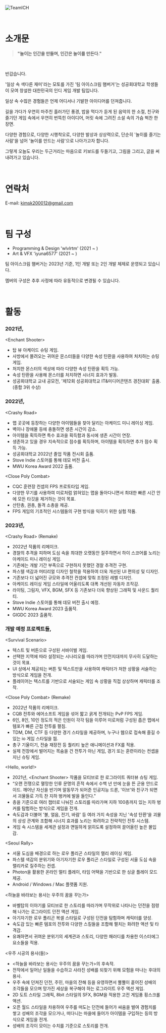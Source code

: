 

![TeamICH](https://user-images.githubusercontent.com/62886544/231495377-a81b9c19-3415-4611-a3ac-e12413c662d2.png)

<br/>

# 소개문

> **"놀이는 인간을 만들며, 인간은 놀이를 만든다."**

<br/>

반갑습니다.

'일상 속 색다른 재미'라는 모토를 가진 '팀 아이스크림 햄버거'는 성공회대학교 학생들이 모여 창설한 대한민국의 인디 게임 개발 팀입니다.

일상 속 수많은 경험들은 언제 어디서나 기발한 아이디어를 던져줍니다.

길을 가다가 우연히 마주친 흘러가던 풍경, 밥을 먹다가 듣게 된 음악의 한 소절, 친구와 즐기던 게임 속에서 우연히 번뜩힌 아이디어, 머릿 속에 그려진 소설 속의 가슴 벅찬 한 장면.

다양한 경험으로, 다양한 시행착오로, 다양한 발상과 상상력으로, 단순히 '놀이를 즐기는 사람'을 넘어 '놀이를 만드는 사람'으로 나아가고자 합니다. 

그렇게 오늘도 우리는 두근거리는 마음으로 키보드를 두들기고, 그림을 그리고, 글을 써내려가고 있습니다.

<br/>

# 연락처
E-mail: <kimsk200012@gmail.com>

<br/>

# 팀 구성
- Programming & Design 'wlvlrtm' (2021 ~ )
- Art & VFX 'iyuna6577' (2021 ~ )

팀 아이스크림 햄버거는 2023년 기준, 1인 개발 또는 2인 개발 체제로 운영되고 있습니다.

멤버의 구성은 추후 사정에 따라 유동적으로 변경될 수 있습니다.

<br/>

# 활동

### 2021년,
\<Enchant Shooter>
  - 탑 뷰 아케이드 슈팅 게임.
  - 사방에서 몰려오는 귀여운 몬스터들을 다양한 속성 탄환을 사용하여 처치하는 슈팅 게임.
  - 처치한 몬스터의 색상에 따라 다양한 속성 탄환을 획득 가능.
  - 속성 탄환을 사용해 몬스터를 처치하면 시너지 효과가 발동.
  - 성공회대학교 교내 공모전, '제12회 성공회대학교 IT&미디어콘텐츠 경진대회' 출품. (종합 3위 수상)

### 2022년,
\<Crashy Road>
  - 맵 곳곳에 등장하는 다양한 아이템들을 찾아 달리는 아케이드 미니 레이싱 게임.
  - 벽이나 장애물 등에 충돌하면 생존 시간이 감소.
  - 아이템을 획득하면 특수 효과을 획득함과 동시에 생존 시간이 연장.
  - 생존하고 있을 경우 지속적으로 점수를 획득하며, 아이템을 획득하면 추가 점수 획득 가능.
  - 성공회대학교 2022년 졸업 작품 전시회 출품.
  - Stove Indie 스토어를 통해 데모 버전 출시.
  - MWU Korea Award 2022 출품.
    
\<Close Poly Combat>
  - CQC 훈련장 컨셉의 FPS 프로토타입 게임.
  - 다양한 무기를 사용하여 미로처럼 얽혀있는 맵을 돌아다니면서 최대한 빠른 시간 안에 모든 타깃을 제거하는 것이 목표.
  - 산탄총, 권총, 돌격 소총을 제공.
  - FPS 게임의 기초적인 시스템들의 구현 방식을 익히기 위한 실험 작품.

### 2023년,
\<Crashy Road> (Remake)
  - 2022년 작품의 리메이크.
  - 경찰의 추격을 피하며 도심 속을 최대한 오랫동안 질주하면서 하이 스코어를 노리는 아케이드 미니 레이싱 게임.
  - 기존에는 개발 기간 부족으로 구현하지 못했던 경찰 추격전 구현.
  - 파스텔 색감과 머티리얼 디자인 철학을 적용하여 더욱 개선된 UI 편의성 및 디자인.
  - 기존보다 더 넓어진 규모와 추격전 컨셉에 맞춰 조정된 레벨 디자인.
  - 아케이드 레이싱 게임 스타일에 어울리도록 대폭 개선된 자동차 조작감.
  - 라이팅, 그림자, VFX, BGM, SFX 등 기존보다 더욱 향상된 그래픽 및 사운드 퀄리티.
  - Stove Indie 스토어를 통해 데모 버전 출시 예정.
  - MWU Korea Award 2023 출품작.
  - GIGDC 2023 출품작.
    
### 개발 예정 프로젝트들,
\<Survival Scenario>
  - 텍스트 및 버튼으로 구성된 서바이벌 게임.
  - 선택한 지역에 따라 설정되는 시나리오를 따라가며 안전지대까지 무사히 도달하는 것이 목표.
  - UI 상에서 제공되는 버튼 및 텍스트만을 사용하여 캐릭터가 처한 상황을 서술하는 방식으로 게임을 전개.
  - 플레이어는 텍스트를 기반으로 서술되는 게임 속 상황을 직접 상상하며 캐릭터를 조작.

\<Close Poly Combat> (Remake)
  - 2022년 작품의 리메이크.
  - CQB 전투와 에어소프트 게임을 섞어 짧고 굵게 전개되는 PvP FPS 게임.
  - 6인, 8인, 10인 정도의 적은 인원이 각각 팀을 이루어 미로처럼 구성된 좁은 맵에서 템포가 빠른 근접 전투를 펼침.
  - TDM, DM, CTF 등 다양한 경기 스타일을 제공하며, 누구나 웹으로 접속해 즐길 수 있는 io 게임 스타일을 띔.
  - 총구 기울이기, 전술 재장전 등 퀄리티 높은 애니메이션과 FX를 적용.
  - 실제 전장에서 벌어지는 목숨을 건 전투가 아닌 게임, 경기 또는 훈련이라는 컨셉을 지닌 슈팅 게임.
 
\<Hello, world!>
  - 2021년, \<Enchant Shooter> 작품을 모티브로 한 로그라이트 쿼터뷰 슈팅 게임.
  - “오랜 전쟁으로 멸망한 인류 문명의 흔적 속에서 수백 년 만에 눈을 뜬 군용 안드로이드. 깨어난 자신을 반기며 말동무가 되어준 인공지능 드론, '이브'와 친구가 되면서 괴물들로 가득 찬 지하 벙커에 발을 들인다."
  - 층을 기준으로 여러 챕터로 나눠진 스토리를 따라가며 지하 100층까지 있는 지하 벙커를 탐험하는 방식으로 게임을 전개.
  - 속도감과 더불어 '불, 얼음, 전기, 바람' 등 여러 가지 속성을 지닌 '속성 탄환'을 괴물의 상성 관계와 조합해 시너지 효과를 노리는 화려하고 전략적인 전투 시스템.
  - 게임 속 시스템을 세계관 설정과 면밀하게 얽히도록 설정하여 끌어올린 높은 몰입감.
  
\<Seoul Rally>
  - 서울 도심을 배경으로 하는 로우 폴리곤 스타일의 랠리 레이싱 게임.
  - 파스텔 색감의 분위기와 아기자기한 로우 폴리곤 스타일로 구성된 서울 도심 속을 랠리카로 질주하는 컨셉.
  - Photon을 활용한 온라인 멀티 플레이, 타임 어택을 기반으로 한 싱글 플레이 모드 제공.
  - Android / Windows / Mac 플랫폼 지원.

\<하늘을 바라보는 용사는 우주의 꿈을 꾸는가>
  - 바벨탑의 이야기를 모티브로 한 스토리를 따라가며 무작위로 나타나는 던전을 점령해 나가는 로그라이트 던전 액션 게임.
  - 아기자기한 로우 폴리곤 복셀 스타일로 구성된 던전을 탐험하며 캐릭터를 양성.
  - 속도감 있는 빠른 템포의 전투와 다양한 스킬들을 조합해 펼치는 화려한 액션 및 타격감.
  - 유쾌하면서 귀여운 분위기의 세계관과 스토리, 다양한 패러디를 차용한 이스터에그 요소들을 적용.

\<우주 시공의 용사(들)>
  - \<하늘을 바라보는 용사는 우주의 꿈을 꾸는가>의 후속작.
  - 전작에서 일어난 일들을 수습하고 사라진 성배를 되찾기 위해 모험을 떠나는 후대의 용사.
  - 우주 속에 던져진 던전, 주민, 마을의 잔해 등을 유영하면서 뿔뿔이 흩어진 성배의 조각들을 모으며 망가진 세상을 복구해야 하는 로그라이트 우주 액션 게임.
  - 2D 도트 스타일 그래픽, 8bit 스타일의 SFX, BGM을 적용한 고전 게임풍 횡스크롤 액션.
  - 오픈 월드 스타일을 차용하여 우주를 떠도는 던전에 들어가 싸움을 벌여 경험치를 쌓고 성배의 조각을 모으거나, 떠다니는 마을에 들어가 아이템을 구입하는 등의 방식으로 게임을 전개.
  - 성배의 조각이 모이는 수치를 기준으로 스토리를 전개.
